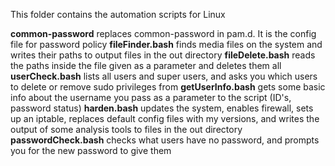 This folder contains the automation scripts for Linux

**common-password** replaces common-password in pam.d. It is the config file for password policy
**fileFinder.bash** finds media files on the system and writes their paths to output files in the out directory
**fileDelete.bash** reads the paths inside the file given as a parameter and deletes them all
**userCheck.bash** lists all users and super users, and asks you which users to delete or remove sudo privileges from
**getUserInfo.bash** gets some basic info about the username you pass as a parameter to the script (ID's, password status)
**harden.bash** updates the system, enables firewall, sets up an iptable, replaces default config files with my versions, and writes the output of some analysis tools to files in the out directory
**passwordCheck.bash** checks what users have no password, and prompts you for the new password to give them
